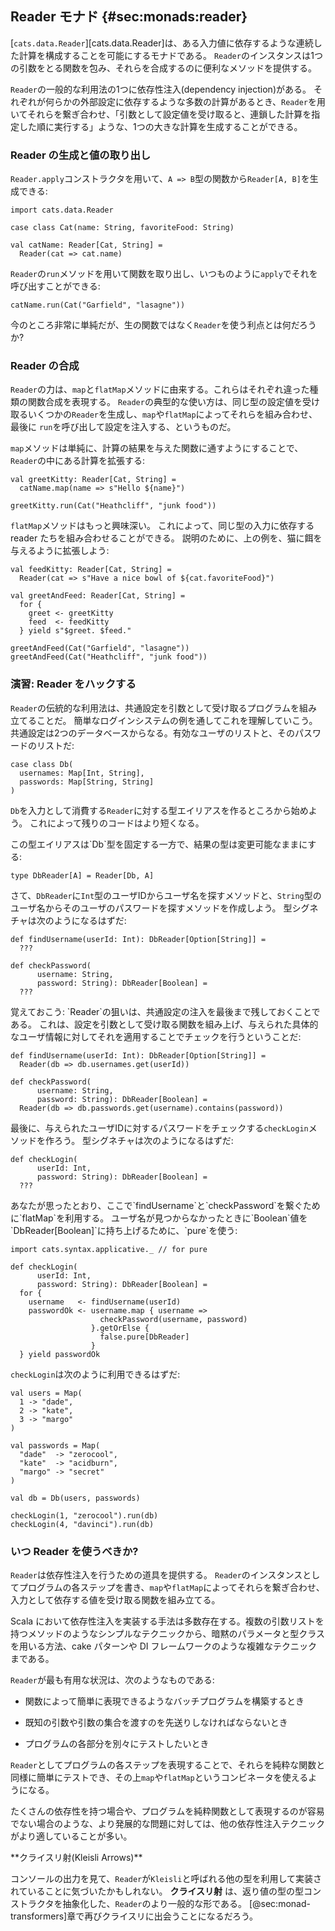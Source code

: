 ## Reader モナド {#sec:monads:reader}

[`cats.data.Reader`][cats.data.Reader]は、ある入力値に依存するような連続した計算を構成することを可能にするモナドである。
`Reader`のインスタンスは1つの引数をとる関数を包み、それらを合成するのに便利なメソッドを提供する。

`Reader`の一般的な利用法の1つに依存性注入(dependency injection)がある。
それぞれが何らかの外部設定に依存するような多数の計算があるとき、`Reader`を用いてそれらを繋ぎ合わせ、「引数として設定値を受け取ると、連鎖した計算を指定した順に実行する」ような、1つの大きな計算を生成することができる。

### Reader の生成と値の取り出し

`Reader.apply`コンストラクタを用いて、`A => B`型の関数から`Reader[A, B]`を生成できる:

```tut:book:silent
import cats.data.Reader
```

```tut:book
case class Cat(name: String, favoriteFood: String)

val catName: Reader[Cat, String] =
  Reader(cat => cat.name)
```

`Reader`の`run`メソッドを用いて関数を取り出し、いつものように`apply`でそれを呼び出すことができる:

```tut:book
catName.run(Cat("Garfield", "lasagne"))
```

今のところ非常に単純だが、生の関数ではなく`Reader`を使う利点とは何だろうか?

### Reader の合成

`Reader`の力は、`map`と`flatMap`メソッドに由来する。これらはそれぞれ違った種類の関数合成を表現する。
`Reader`の典型的な使い方は、同じ型の設定値を受け取るいくつかの`Reader`を生成し、`map`や`flatMap`によってそれらを組み合わせ、最後に `run`を呼び出して設定を注入する、というものだ。

`map`メソッドは単純に、計算の結果を与えた関数に通すようにすることで、`Reader`の中にある計算を拡張する:

```tut:book:silent
val greetKitty: Reader[Cat, String] =
  catName.map(name => s"Hello ${name}")
```

```tut:book
greetKitty.run(Cat("Heathcliff", "junk food"))
```

`flatMap`メソッドはもっと興味深い。
これによって、同じ型の入力に依存する reader たちを組み合わせることができる。
説明のために、上の例を、猫に餌を与えるように拡張しよう:

```tut:book:silent
val feedKitty: Reader[Cat, String] =
  Reader(cat => s"Have a nice bowl of ${cat.favoriteFood}")

val greetAndFeed: Reader[Cat, String] =
  for {
    greet <- greetKitty
    feed  <- feedKitty
  } yield s"$greet. $feed."
```

```tut:book
greetAndFeed(Cat("Garfield", "lasagne"))
greetAndFeed(Cat("Heathcliff", "junk food"))
```

### 演習: Reader をハックする

`Reader`の伝統的な利用法は、共通設定を引数として受け取るプログラムを組み立てることだ。
簡単なログインシステムの例を通してこれを理解していこう。
共通設定は2つのデータベースからなる。有効なユーザのリストと、そのパスワードのリストだ:

```tut:book
case class Db(
  usernames: Map[Int, String],
  passwords: Map[String, String]
)
```

`Db`を入力として消費する`Reader`に対する型エイリアスを作るところから始めよう。
これによって残りのコードはより短くなる。

<div class="soolution">
この型エイリアスは`Db`型を固定する一方で、結果の型は変更可能なままにする:

```tut:book:silent
type DbReader[A] = Reader[Db, A]
```
</div>

さて、`DbReader`に`Int`型のユーザIDからユーザ名を探すメソッドと、`String`型のユーザ名からそのユーザのパスワードを探すメソッドを作成しよう。
型シグネチャは次のようになるはずだ:

```tut:book:silent
def findUsername(userId: Int): DbReader[Option[String]] =
  ???

def checkPassword(
      username: String,
      password: String): DbReader[Boolean] =
  ???
```

<div class="solution">
覚えておこう: `Reader`の狙いは、共通設定の注入を最後まで残しておくことである。
これは、設定を引数として受け取る関数を組み上げ、与えられた具体的なユーザ情報に対してそれを適用することでチェックを行うということだ:

```tut:book:silent
def findUsername(userId: Int): DbReader[Option[String]] =
  Reader(db => db.usernames.get(userId))

def checkPassword(
      username: String,
      password: String): DbReader[Boolean] =
  Reader(db => db.passwords.get(username).contains(password))
```
</div>

最後に、与えられたユーザIDに対するパスワードをチェックする`checkLogin`メソッドを作ろう。
型シグネチャは次のようになるはずだ:

```tut:book:silent
def checkLogin(
      userId: Int,
      password: String): DbReader[Boolean] =
  ???
```

<div class="solution">
あなたが思ったとおり、ここで`findUsername`と`checkPassword`を繋ぐために`flatMap`を利用する。
ユーザ名が見つからなかったときに`Boolean`値を`DbReader[Boolean]`に持ち上げるために、`pure`を使う:

```tut:book:silent
import cats.syntax.applicative._ // for pure

def checkLogin(
      userId: Int,
      password: String): DbReader[Boolean] =
  for {
    username   <- findUsername(userId)
    passwordOk <- username.map { username =>
                    checkPassword(username, password)
                  }.getOrElse {
                    false.pure[DbReader]
                  }
  } yield passwordOk
```
</div>

`checkLogin`は次のように利用できるはずだ:

```tut:book:silent
val users = Map(
  1 -> "dade",
  2 -> "kate",
  3 -> "margo"
)

val passwords = Map(
  "dade"  -> "zerocool",
  "kate"  -> "acidburn",
  "margo" -> "secret"
)

val db = Db(users, passwords)
```

```tut:book
checkLogin(1, "zerocool").run(db)
checkLogin(4, "davinci").run(db)
```

### いつ Reader を使うべきか?

`Reader`は依存性注入を行うための道具を提供する。
`Reader`のインスタンスとしてプログラムの各ステップを書き、`map`や`flatMap`によってそれらを繋ぎ合わせ、入力として依存する値を受け取る関数を組み立てる。

Scala において依存性注入を実装する手法は多数存在する。複数の引数リストを持つメソッドのようなシンプルなテクニックから、暗黙のパラメータと型クラスを用いる方法、cake パターンや DI フレームワークのような複雑なテクニックまである。

`Reader`が最も有用な状況は、次のようなものである:

- 関数によって簡単に表現できるようなバッチプログラムを構築するとき

- 既知の引数や引数の集合を渡すのを先送りしなければならないとき

- プログラムの各部分を別々にテストしたいとき

`Reader`としてプログラムの各ステップを表現することで、それらを純粋な関数と同様に簡単にテストでき、その上`map`や`flatMap`というコンビネータを使えるようになる。

たくさんの依存性を持つ場合や、プログラムを純粋関数として表現するのが容易でない場合のような、より発展的な問題に対しては、他の依存性注入テクニックがより適していることが多い。

<div class="callout callout-warning">
  **クライスリ射(Kleisli Arrows)**

  コンソールの出力を見て、`Reader`が`Kleisli`と呼ばれる他の型を利用して実装されていることに気づいたかもしれない。
  **クライスリ射** は、返り値の型の型コンストラクタを抽象化した、`Reader`のより一般的な形である。
  [@sec:monad-transformers]章で再びクライスリに出会うことになるだろう。
</div>
